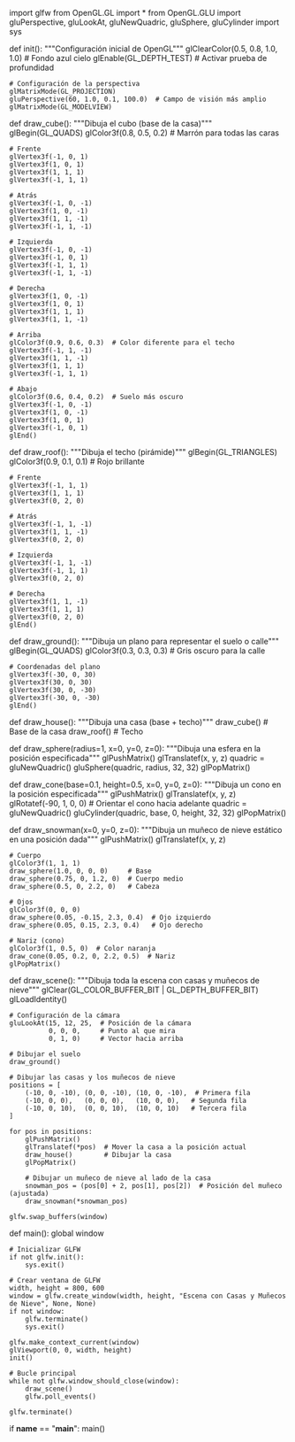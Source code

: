 import glfw
from OpenGL.GL import *
from OpenGL.GLU import gluPerspective, gluLookAt, gluNewQuadric, gluSphere, gluCylinder
import sys

def init():
    """Configuración inicial de OpenGL"""
    glClearColor(0.5, 0.8, 1.0, 1.0)  # Fondo azul cielo
    glEnable(GL_DEPTH_TEST)           # Activar prueba de profundidad

    # Configuración de la perspectiva
    glMatrixMode(GL_PROJECTION)
    gluPerspective(60, 1.0, 0.1, 100.0)  # Campo de visión más amplio
    glMatrixMode(GL_MODELVIEW)

def draw_cube():
    """Dibuja el cubo (base de la casa)"""
    glBegin(GL_QUADS)
    glColor3f(0.8, 0.5, 0.2)  # Marrón para todas las caras

    # Frente
    glVertex3f(-1, 0, 1)
    glVertex3f(1, 0, 1)
    glVertex3f(1, 1, 1)
    glVertex3f(-1, 1, 1)

    # Atrás
    glVertex3f(-1, 0, -1)
    glVertex3f(1, 0, -1)
    glVertex3f(1, 1, -1)
    glVertex3f(-1, 1, -1)

    # Izquierda
    glVertex3f(-1, 0, -1)
    glVertex3f(-1, 0, 1)
    glVertex3f(-1, 1, 1)
    glVertex3f(-1, 1, -1)

    # Derecha
    glVertex3f(1, 0, -1)
    glVertex3f(1, 0, 1)
    glVertex3f(1, 1, 1)
    glVertex3f(1, 1, -1)

    # Arriba
    glColor3f(0.9, 0.6, 0.3)  # Color diferente para el techo
    glVertex3f(-1, 1, -1)
    glVertex3f(1, 1, -1)
    glVertex3f(1, 1, 1)
    glVertex3f(-1, 1, 1)

    # Abajo
    glColor3f(0.6, 0.4, 0.2)  # Suelo más oscuro
    glVertex3f(-1, 0, -1)
    glVertex3f(1, 0, -1)
    glVertex3f(1, 0, 1)
    glVertex3f(-1, 0, 1)
    glEnd()

def draw_roof():
    """Dibuja el techo (pirámide)"""
    glBegin(GL_TRIANGLES)
    glColor3f(0.9, 0.1, 0.1)  # Rojo brillante

    # Frente
    glVertex3f(-1, 1, 1)
    glVertex3f(1, 1, 1)
    glVertex3f(0, 2, 0)

    # Atrás
    glVertex3f(-1, 1, -1)
    glVertex3f(1, 1, -1)
    glVertex3f(0, 2, 0)

    # Izquierda
    glVertex3f(-1, 1, -1)
    glVertex3f(-1, 1, 1)
    glVertex3f(0, 2, 0)

    # Derecha
    glVertex3f(1, 1, -1)
    glVertex3f(1, 1, 1)
    glVertex3f(0, 2, 0)
    glEnd()

def draw_ground():
    """Dibuja un plano para representar el suelo o calle"""
    glBegin(GL_QUADS)
    glColor3f(0.3, 0.3, 0.3)  # Gris oscuro para la calle

    # Coordenadas del plano
    glVertex3f(-30, 0, 30)
    glVertex3f(30, 0, 30)
    glVertex3f(30, 0, -30)
    glVertex3f(-30, 0, -30)
    glEnd()

def draw_house():
    """Dibuja una casa (base + techo)"""
    draw_cube()  # Base de la casa
    draw_roof()  # Techo

def draw_sphere(radius=1, x=0, y=0, z=0):
    """Dibuja una esfera en la posición especificada"""
    glPushMatrix()
    glTranslatef(x, y, z)
    quadric = gluNewQuadric()
    gluSphere(quadric, radius, 32, 32)
    glPopMatrix()

def draw_cone(base=0.1, height=0.5, x=0, y=0, z=0):
    """Dibuja un cono en la posición especificada"""
    glPushMatrix()
    glTranslatef(x, y, z)
    glRotatef(-90, 1, 0, 0)  # Orientar el cono hacia adelante
    quadric = gluNewQuadric()
    gluCylinder(quadric, base, 0, height, 32, 32)
    glPopMatrix()

def draw_snowman(x=0, y=0, z=0):
    """Dibuja un muñeco de nieve estático en una posición dada"""
    glPushMatrix()
    glTranslatef(x, y, z)

    # Cuerpo
    glColor3f(1, 1, 1)
    draw_sphere(1.0, 0, 0, 0)     # Base
    draw_sphere(0.75, 0, 1.2, 0)  # Cuerpo medio
    draw_sphere(0.5, 0, 2.2, 0)   # Cabeza

    # Ojos
    glColor3f(0, 0, 0)
    draw_sphere(0.05, -0.15, 2.3, 0.4)  # Ojo izquierdo
    draw_sphere(0.05, 0.15, 2.3, 0.4)   # Ojo derecho

    # Nariz (cono)
    glColor3f(1, 0.5, 0)  # Color naranja
    draw_cone(0.05, 0.2, 0, 2.2, 0.5)  # Nariz
    glPopMatrix()

def draw_scene():
    """Dibuja toda la escena con casas y muñecos de nieve"""
    glClear(GL_COLOR_BUFFER_BIT | GL_DEPTH_BUFFER_BIT)
    glLoadIdentity()

    # Configuración de la cámara
    gluLookAt(15, 12, 25,  # Posición de la cámara
              0, 0, 0,     # Punto al que mira
              0, 1, 0)     # Vector hacia arriba

    # Dibujar el suelo
    draw_ground()

    # Dibujar las casas y los muñecos de nieve
    positions = [
        (-10, 0, -10), (0, 0, -10), (10, 0, -10),  # Primera fila
        (-10, 0, 0),   (0, 0, 0),   (10, 0, 0),   # Segunda fila
        (-10, 0, 10),  (0, 0, 10),  (10, 0, 10)   # Tercera fila
    ]

    for pos in positions:
        glPushMatrix()
        glTranslatef(*pos)  # Mover la casa a la posición actual
        draw_house()        # Dibujar la casa
        glPopMatrix()

        # Dibujar un muñeco de nieve al lado de la casa
        snowman_pos = (pos[0] + 2, pos[1], pos[2])  # Posición del muñeco (ajustada)
        draw_snowman(*snowman_pos)

    glfw.swap_buffers(window)

def main():
    global window

    # Inicializar GLFW
    if not glfw.init():
        sys.exit()
    
    # Crear ventana de GLFW
    width, height = 800, 600
    window = glfw.create_window(width, height, "Escena con Casas y Muñecos de Nieve", None, None)
    if not window:
        glfw.terminate()
        sys.exit()

    glfw.make_context_current(window)
    glViewport(0, 0, width, height)
    init()

    # Bucle principal
    while not glfw.window_should_close(window):
        draw_scene()
        glfw.poll_events()

    glfw.terminate()

if __name__ == "__main__":
    main()
